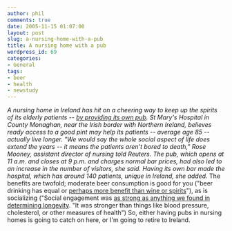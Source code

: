 ```yaml
---
author: phil
comments: true
date: 2005-11-15 01:07:00
layout: post
slug: a-nursing-home-with-a-pub
title: A nursing home with a pub
wordpress_id: 69
categories:
- General
tags:
- beer
- health
- newstudy
---
```


_A nursing home in Ireland has hit on a cheering way to keep up the spirits of its elderly patients -- [by providing its own pub](http://today.reuters.com/news/newsarticle.aspx?type=oddlyEnoughNews&storyid=2005-11-14T181525Z_01_MOL465516_RTRUKOC_0_US-IRELAND-PUB.xml). St Mary's Hospital in County Monaghan, near the Irish border with Northern Ireland, believes ready access to a good pint may help its patients -- average age 85 -- actually live longer.  "We would say the whole social aspect of life does extend the years -- it means the patients aren't bored to death," Rose Mooney, assistant director of nursing told Reuters. The pub, which opens at 11 a.m. and closes at 9 p.m. and charges normal bar prices, had also led to an increase in the number of visitors, she said. Having its own bar made the hospital, which has around 140 patients, unique in Ireland, she added._  The benefits are twofold; moderate beer consumption is good for you ("beer drinking has equal or [perhaps more benefit than wine or spirits](http://findarticles.com/p/articles/mi_m3469/is_33_53/ai_90992034)"), as is socializing ("Social engagement was [as strong as anything we found in determining longevity](http://www.medicinenet.com/script/main/art.asp?articlekey=50788). "It was stronger than things like blood pressure, cholesterol, or other measures of health")  So, either having pubs in nursing homes is going to catch on here, or I'm going to retire to Ireland.
